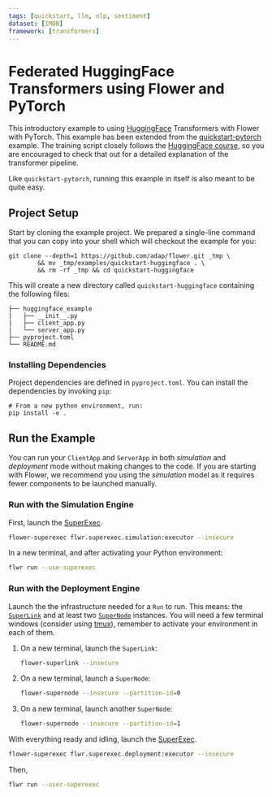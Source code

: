 ```yaml
---
tags: [quickstart, llm, nlp, sentiment]
dataset: [IMDB]
framework: [transformers]
---
```


# Federated HuggingFace Transformers using Flower and PyTorch

This introductory example to using [HuggingFace](https://huggingface.co) Transformers with Flower with PyTorch. This example has been extended from the [quickstart-pytorch](https://flower.ai/docs/examples/quickstart-pytorch.html) example. The training script closely follows the [HuggingFace course](https://huggingface.co/course/chapter3?fw=pt), so you are encouraged to check that out for a detailed explanation of the transformer pipeline.

Like `quickstart-pytorch`, running this example in itself is also meant to be quite easy.

## Project Setup

Start by cloning the example project. We prepared a single-line command that you can copy into your shell which will checkout the example for you:

```shell
git clone --depth=1 https://github.com/adap/flower.git _tmp \
		&& mv _tmp/examples/quickstart-huggingface . \
		&& rm -rf _tmp && cd quickstart-huggingface
```

This will create a new directory called `quickstart-huggingface` containing the following files:

```shell
├── huggingface_example
|   ├── __init__.py
|   ├── client_app.py
|   └── server_app.py
├── pyproject.toml
└── README.md 
```

### Installing Dependencies

Project dependencies are defined in `pyproject.toml`.
You can install the dependencies by invoking `pip`:

```shell
# From a new python environment, run:
pip install -e .
```

## Run the Example

You can run your `ClientApp` and `ServerApp` in both _simulation_ and
_deployment_ mode without making changes to the code. If you are starting
with Flower, we recommend you using the _simulation_ model as it requires
fewer components to be launched manually.

### Run with the Simulation Engine

First, launch the [SuperExec](link-to-docs).

```bash
flower-superexec flwr.superexec.simulation:executor --insecure
```

In a new terminal, and after activating your Python environment:

```bash
flwr run --use-superexec
```

### Run with the Deployment Engine

Launch the the infrastructure needed for a `Run` to run. This means:
the [`SuperLink`](https://flower.ai/docs/framework/ref-api-cli.html#flower-superlink) and at least two [`SuperNode`](docs) instances.
You will need a few terminal windows (consider using [tmux](https://github.com/tmux/tmux/wiki)), remember
to activate your environment in each of them.

1. On a new terminal, launch the `SuperLink`:
   ```bash
   flower-superlink --insecure
   ```
1. On a new terminal, launch a `SuperNode`:
   ```bash
   flower-supernode --insecure --partition-id=0
   ```
1. On a new terminal, launch another `SuperNode`:
   ```bash
   flower-supernode --insecure --partition-id=1
   ```

With everything ready and idling, launch the [SuperExec](link-to-docs).

```bash
flower-superexec flwr.superexec.deployment:executor --insecure
```

Then,

```bash
flwr run --user-superexec
```
